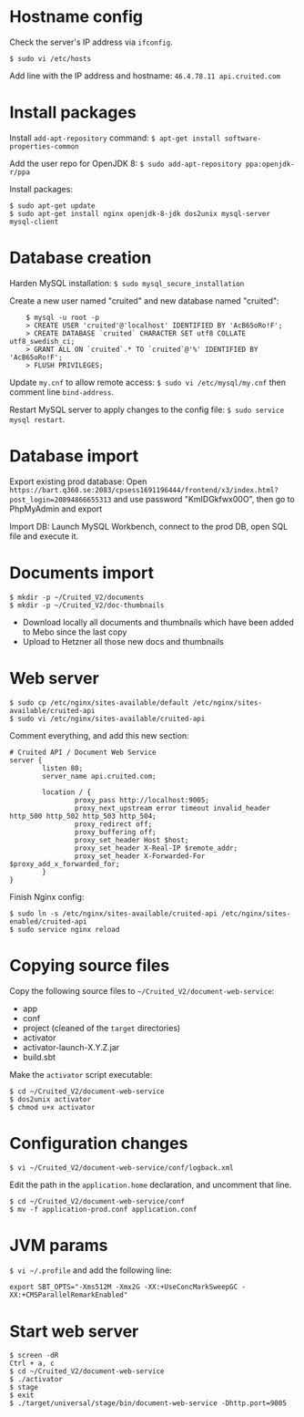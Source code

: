 # Hostname config

Check the server's IP address via `ifconfig`.

`$ sudo vi /etc/hosts`

Add line with the IP address and hostname: `46.4.78.11 api.cruited.com`


# Install packages

Install `add-apt-repository` command: `$ apt-get install software-properties-common`

Add the user repo for OpenJDK 8: `$ sudo add-apt-repository ppa:openjdk-r/ppa`

Install packages:

	$ sudo apt-get update
	$ sudo apt-get install nginx openjdk-8-jdk dos2unix mysql-server mysql-client


# Database creation

Harden MySQL installation: `$ sudo mysql_secure_installation`

Create a new user named "cruited" and new database named "cruited":

        $ mysql -u root -p
		> CREATE USER 'cruited'@'localhost' IDENTIFIED BY 'AcB65oRo!F';
        > CREATE DATABASE `cruited` CHARACTER SET utf8 COLLATE utf8_swedish_ci;
        > GRANT ALL ON `cruited`.* TO `cruited`@'%' IDENTIFIED BY 'AcB65oRo!F';
        > FLUSH PRIVILEGES;

Update `my.cnf` to allow remote access: `$ sudo vi /etc/mysql/my.cnf` then comment line `bind-address`.

Restart MySQL server to apply changes to the config file: `$ sudo service mysql restart`.


# Database import

Export existing prod database: Open `https://bart.q360.se:2083/cpsess1691196444/frontend/x3/index.html?post_login=20894866655313` and use password "KmIDGkfwx00O", then go to PhpMyAdmin and export

Import DB: Launch MySQL Workbench, connect to the prod DB, open SQL file and execute it.


# Documents import

    $ mkdir -p ~/Cruited_V2/documents
    $ mkdir -p ~/Cruited_V2/doc-thumbnails

- Download locally all documents and thumbnails which have been added to Mebo since the last copy
- Upload to Hetzner all those new docs and thumbnails


# Web server

    $ sudo cp /etc/nginx/sites-available/default /etc/nginx/sites-available/cruited-api
    $ sudo vi /etc/nginx/sites-available/cruited-api

Comment everything, and add this new section:

    # Cruited API / Document Web Service
    server {
            listen 80;
            server_name api.cruited.com;

            location / {
                    proxy_pass http://localhost:9005;
                    proxy_next_upstream error timeout invalid_header http_500 http_502 http_503 http_504;
                    proxy_redirect off;
                    proxy_buffering off;
                    proxy_set_header Host $host;
                    proxy_set_header X-Real-IP $remote_addr;
                    proxy_set_header X-Forwarded-For $proxy_add_x_forwarded_for;
            }
    }

Finish Nginx config:

	$ sudo ln -s /etc/nginx/sites-available/cruited-api /etc/nginx/sites-enabled/cruited-api
	$ sudo service nginx reload


# Copying source files

Copy the following source files to `~/Cruited_V2/document-web-service`:

- app
- conf
- project (cleaned of the `target` directories)
- activator
- activator-launch-X.Y.Z.jar
- build.sbt

Make the `activator` script executable:

    $ cd ~/Cruited_V2/document-web-service
    $ dos2unix activator
    $ chmod u+x activator


# Configuration changes

    $ vi ~/Cruited_V2/document-web-service/conf/logback.xml

Edit the path in the `application.home` declaration, and uncomment that line.

    $ cd ~/Cruited_V2/document-web-service/conf
    $ mv -f application-prod.conf application.conf


# JVM params

`$ vi ~/.profile` and add the following line:

    export SBT_OPTS="-Xms512M -Xmx2G -XX:+UseConcMarkSweepGC -XX:+CMSParallelRemarkEnabled"


# Start web server

    $ screen -dR
    Ctrl + a, c
    $ cd ~/Cruited_V2/document-web-service
    $ ./activator
    $ stage
    $ exit
    $ ./target/universal/stage/bin/document-web-service -Dhttp.port=9005
